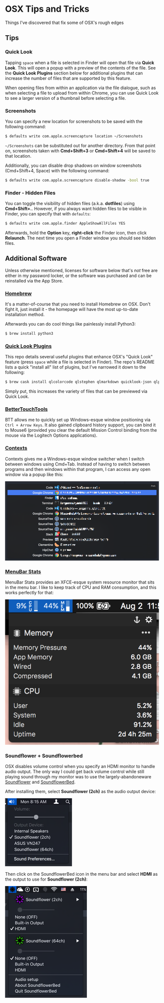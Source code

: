 # OSX Tips and Tricks

Things I've discovered that fix some of OSX's rough edges

## Tips

### Quick Look

Tapping `space` when a file is selected in Finder will open that file via **Quick Look**. This will open a popup with a preview of the contents of the file. See the **Quick Look Plugins** section below for additional plugins that can increase the number of files that are supported by this feature.

When opening files from within an application via the file dialogue, such as when selecting a file to upload from within Chrome, you can use Quick Look to see a larger version of a thumbnail before selecting a file.

### Screenshots

You can specify a new location for screenshots to be saved with the following command:

```sh
$ defaults write com.apple.screencapture location ~/Screenshots
```

`~/Screenshots` can be substituted out for another directory. From that point on, screenshots taken with **Cmd+Shift+3** or **Cmd+Shift+4** will be saved to that location.

Additionally, you can disable drop shadows on window screenshots (Cmd+Shift+4, Space) with the following command:

```sh
$ defaults write com.apple.screencapture disable-shadow -bool true
```

### Finder - Hidden Files

You can toggle the visibility of hidden files (a.k.a. **dotfiles**) using **Cmd+Shift+.**. However, if you always want hidden files to be visible in Finder, you can specify that with `defaults`:

```sh
$ defaults write com.apple.finder AppleShowAllFiles YES
```

Afterwards, hold the **Option** key, **right-click** the Finder icon, then click **Relaunch**. The next time you open a Finder window you should see hidden files.


## Additional Software

Unless otherwise mentioned, licenses for software below that's _not_ free are either in my password locker, or the software was purchased and can be reinstalled via the App Store.

### [Homebrew](https://brew.sh/)

It's a matter-of-course that you need to install Homebrew on OSX. Don't fight it, just install it - the homepage will have the most up-to-date installation method.

Afterwards you can do cool things like painlessly install Python3:

```sh
$ brew install python3
```

### [Quick Look Plugins](https://github.com/sindresorhus/quick-look-plugins)

This repo details several useful plugins that enhance OSX's "Quick Look" feature (press `space` while a file is selected in Finder). The repo's README lists a quick "install all" list of plugins, but I've narrowed it down to the following:

```sh
$ brew cask install qlcolorcode qlstephen qlmarkdown quicklook-json qlprettypatch quicklook-csv qlimagesize webpquicklook suspicious-package qlvideo
```

Simply put, this increases the variety of files that can be previewed via Quick Look.

### [BetterTouchTools](https://www.boastr.net/)

BTT allows me to quickly set up Windows-esque window positioning via `Ctrl + Arrow Keys`. It also gained clipboard history support, you can bind it to Mouse6 (provided you clear the default Mission Control binding from the mouse via the Logitech Options applications).

### [Contexts](https://contexts.co/)

Contexts gives me a Windows-esque window switcher when I switch between windows using Cmd+Tab. Instead of having to switch between programs and then windows within that program, I can access any open window via a popup like this:

![Contexts Preview](images/contexts.png)

### [MenuBar Stats](https://seense.com/menubarstats/)

MenuBar Stats provides an XFCE-esque system resource monitor that sits in the menu bar. I like to keep track of CPU and RAM consumption, and this works perfectly for that:

![MenuBar Stats in action](images/menubarstats.png)

### Soundflower + Soundflowerbed

OSX disables volume control when you specify an HDMI monitor to handle audio output. The only way I could get back volume control while still playing sound through my monitor was to use the largely-abandoneware [Soundflower](https://github.com/mattingalls/Soundflower/releases/tag/2.0b2) and [SoundflowerBed](https://github.com/mLupine/SoundflowerBed/releases/tag/2.0.0-release).

After installing them, select **Soundflower (2ch)** as the audio output device:

![Select "Soundflower (2ch)" as the audio output device](images/soundflower-output.png)

Then click on the SoundflowerBed icon in the menu bar and select **HDMI** as the output to use for **Soundflower (2ch)**:

![Select "HDMI" as the audio output to use for Soundflower (2ch)](images/soundflower-soundflowerbed.png)
